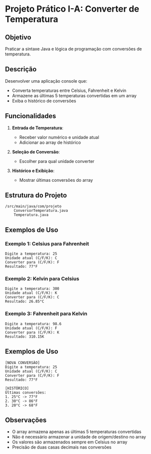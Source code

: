 # Projeto Prático I-A: Converter de Temperatura

## Objetivo
Praticar a sintaxe Java e lógica de programação com conversões de temperatura.

## Descrição
Desenvolver uma aplicação console que:
- Converta temperaturas entre Celsius, Fahrenheit e Kelvin
- Armazene as últimas 5 temperaturas convertidas em um array
- Exiba o histórico de conversões

## Funcionalidades
1. **Entrada de Temperatura**:
   - Receber valor numérico e unidade atual
   - Adicionar ao array de histórico

2. **Seleção de Conversão**:
   - Escolher para qual unidade converter

3. **Histórico e Exibição**:
   - Mostrar últimas conversões do array

## Estrutura do Projeto
```
/src/main/java/com/projeto
    ConversorTemperatura.java
    Temperatura.java
```

## Exemplos de Uso

### Exemplo 1: Celsius para Fahrenheit
```
Digite a temperatura: 25
Unidade atual (C/F/K): C
Converter para (C/F/K): F
Resultado: 77°F
```

### Exemplo 2: Kelvin para Celsius
```
Digite a temperatura: 300
Unidade atual (C/F/K): K
Converter para (C/F/K): C
Resultado: 26.85°C
```

### Exemplo 3: Fahrenheit para Kelvin
```
Digite a temperatura: 98.6
Unidade atual (C/F/K): F
Converter para (C/F/K): K
Resultado: 310.15K
```

## Exemplos de Uso
```
[NOVA CONVERSÃO]
Digite a temperatura: 25
Unidade atual (C/F/K): C
Converter para (C/F/K): F
Resultado: 77°F

[HISTÓRICO]
Últimas conversões:
1. 25°C -> 77°F
2. 30°C -> 86°F
3. 20°C -> 68°F
```

## Observações
- O array armazena apenas as últimas 5 temperaturas convertidas
- Não é necessário armazenar a unidade de origem/destino no array
- Os valores são armazenados sempre em Celsius no array
- Precisão de duas casas decimais nas conversões
